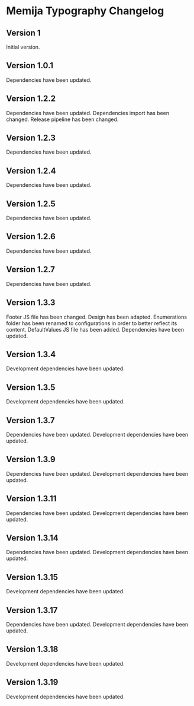# Memija Typography Changelog

## Version 1

Initial version.

## Version 1.0.1

Dependencies have been updated.

## Version 1.2.2

Dependencies have been updated.
Dependencies import has been changed.
Release pipeline has been changed.

## Version 1.2.3

Dependencies have been updated.

## Version 1.2.4

Dependencies have been updated.

## Version 1.2.5

Dependencies have been updated.

## Version 1.2.6

Dependencies have been updated.

## Version 1.2.7

Dependencies have been updated.

## Version 1.3.3

Footer JS file has been changed. Design has been adapted.
Enumerations folder has been renamed to configurations in order to better reflect its content.
DefaultValues JS file has been added.
Dependencies have been updated.

## Version 1.3.4

Development dependencies have been updated.

## Version 1.3.5

Development dependencies have been updated.

## Version 1.3.7

Dependencies have been updated.
Development dependencies have been updated.

## Version 1.3.9

Dependencies have been updated.
Development dependencies have been updated.

## Version 1.3.11

Dependencies have been updated.
Development dependencies have been updated.

## Version 1.3.14

Dependencies have been updated.
Development dependencies have been updated.

## Version 1.3.15

Development dependencies have been updated.

## Version 1.3.17

Dependencies have been updated.
Development dependencies have been updated.

## Version 1.3.18

Development dependencies have been updated.

## Version 1.3.19

Development dependencies have been updated.
